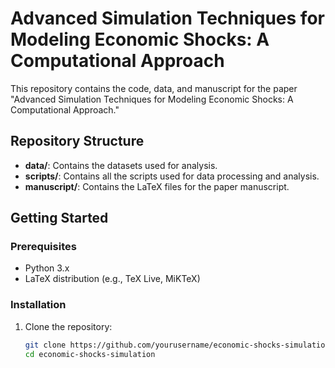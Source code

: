 # Advanced Simulation Techniques for Modeling Economic Shocks: A Computational Approach

This repository contains the code, data, and manuscript for the paper "Advanced Simulation Techniques for Modeling Economic Shocks: A Computational Approach."

## Repository Structure

- **data/**: Contains the datasets used for analysis.
- **scripts/**: Contains all the scripts used for data processing and analysis.
- **manuscript/**: Contains the LaTeX files for the paper manuscript.

## Getting Started

### Prerequisites

- Python 3.x
- LaTeX distribution (e.g., TeX Live, MiKTeX)

### Installation

1. Clone the repository:
   ```sh
   git clone https://github.com/yourusername/economic-shocks-simulation.git
   cd economic-shocks-simulation

